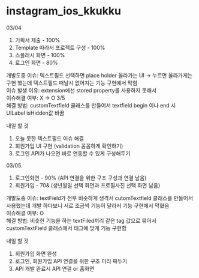# instagram_ios_kkukku

03/04

1. 기획서 제출 - 100%
2. Template 따라서 프로젝트 구성 - 100%
3. 스플래시 화면 - 100%
4. 로그인 화면 - 80%

개발도중 이슈: 텍스트필드 선택하면 place holder 올라가는 UI -> 누르면 올라가게는 구현 했는데 텍스트필드 떠날시   없어지는 기능 구현에서 막힘  
이슈 발생 이유: extension에선 stored property를 사용하지 못해서  
이슈해결 여부: X -> O 3/5  
해결 방법: customTextfield 클래스를 만들어서 textfield begin 이나 end 시 UILabel isHidden값 바꿈  



내일 할 것
1. 오늘 못한 텍스트필드 이슈 해결  
2. 회원가입 UI 구현 (validation 꼼꼼하게 확인하기)  
3. 로그인 API가 나오면 바로 연동할 수 있게 구성해두기  

03/05. 

1. 로그인화면 - 90% (API 연결을 위한 구조 구성과 연결 남음)
2. 회원가입 - 70& (생년월일 선택 화면과 프로필사진 선택 화면 남음)

개발도중 이슈: textField가 전부 비슷하게 생격서 cutomTextfield 클래스를 만들어서 사용했는데 개발 하다보니 서로 조금씩 기능이 달라서 기능 구현에서 막혔음  
이슈해결 여부: O  
해결 방법: 비슷한 기능을 하는 textFiled끼리 같은 tag 값으로 묶어서 customTextField 클래스에서 태그에 맞게 기능 구현함  

내일 할 것
1. 회원가입 화면 완성
2. 로그인, 회원가입 API 연결을 위한 구조 미리 짜두기
3. API 개발 완료시 API 연걸 or 홈화면
